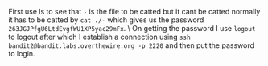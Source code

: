 First use ls to see that `-` is the file to be catted but it cant be catted normally it has to be catted by `cat ./-` which gives us the password `263JGJPfgU6LtdEvgfWU1XP5yac29mFx`. \ 
On getting the password I use `logout` to logout after which I establish a connection using `ssh bandit2@bandit.labs.overthewire.org -p 2220` and then put the password to login.
